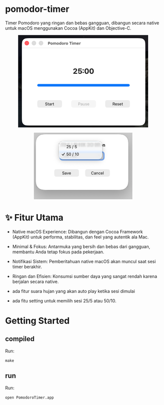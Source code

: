 # pomodor-timer

Timer Pomodoro yang ringan dan bebas gangguan, dibangun secara native untuk macOS menggunakan Cocoa (AppKit) dan Objective-C.

<p align="center">
<a href="https://andiahmads.github.io/pomodoro-timer/"><img src="./assets/first_page.png"></a>
</p>

<p align="center">
<a href="https://andiahmads.github.io/pomodoro-timer/"><img src="./assets/setting_page.png"></a>
</p>


# ✨ Fitur Utama
- Native macOS Experience: Dibangun dengan Cocoa Framework (AppKit) untuk performa, stabilitas, dan feel yang autentik ala Mac.

- Minimal & Fokus: Antarmuka yang bersih dan bebas dari gangguan, membantu Anda tetap fokus pada pekerjaan.

- Notifikasi Sistem: Pemberitahuan native macOS akan muncul saat sesi timer berakhir.

- Ringan dan Efisien: Konsumsi sumber daya yang sangat rendah karena berjalan secara native.
- ada fitur suara hujan yang akan auto play ketika sesi dimulai
- ada fitu setting untuk memilih sesi 25/5 atau 50/10.

# Getting Started
## compiled
Run:
```console
make 
```
## run
Run:
```console
open PomodoroTimer.app
```





